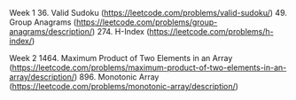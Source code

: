 Week 1
36. Valid Sudoku (https://leetcode.com/problems/valid-sudoku/)
49. Group Anagrams (https://leetcode.com/problems/group-anagrams/description/)
274. H-Index (https://leetcode.com/problems/h-index/)

Week 2
1464. Maximum Product of Two Elements in an Array (https://leetcode.com/problems/maximum-product-of-two-elements-in-an-array/description/)
896. Monotonic Array (https://leetcode.com/problems/monotonic-array/description/)